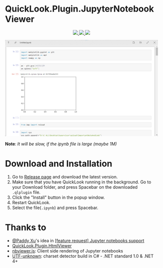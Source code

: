 # QuickLook.Plugin.JupyterNotebookViewer
<p align="center">
    <a href="https://github.com/zhangkaihua88" alt="开发者">
        <img src="https://img.shields.io/badge/开发者-幻华-blue?logo=github">
    </a>
    <a href="https://github.com/zhangkaihua88/QuickLook.Plugin.JupyterNotebookViewer" alt="GitHub all releases">
        <img src="https://img.shields.io/github/downloads/zhangkaihua88/QuickLook.Plugin.JupyterNotebookViewer/total?color=success">
    </a>
    <a href="https://github.com/zhangkaihua88/QuickLook.Plugin.JupyterNotebookViewer/releases" alt="GitHub release (latest by date)">
        <img src="https://img.shields.io/github/v/release/zhangkaihua88/QuickLook.Plugin.JupyterNotebookViewer">
    </a>
</p> 

![](image/Screenshot.png)

**Note**: *It will be slow, if the ipynb file is large (maybe 1M)*

# Download and Installation
1. Go to [Release page](https://github.com/zhangkaihua88/QuickLook.Plugin.JupyterNotebookViewer/releases) and download the latest version.
2. Make sure that you have QuickLook running in the background. Go to your Download folder, and press Spacebar on the downloaded `.qlplugin` file.
3. Click the "Install" button in the popup window.
4. Restart QuickLook.
5. Select the file(`.ipynb`) and press Spacebar.



# Thanks to
- [@Paddy Xu](https://github.com/xupefei)'s idea in [[feature request] Jupyter notebooks support](https://github.com/QL-Win/QuickLook/issues/462#issuecomment-570641376)
- [QuickLook.Plugin.HtmlViewer](https://github.com/QL-Win/QuickLook/)
- [nbviewer.js](https://github.com/kokes/nbviewer.js): Client side rendering of Jupyter notebooks
- [UTF-unknown](https://github.com/CharsetDetector/UTF-unknown): charset detector build in C# - .NET standard 1.0 & .NET 4+